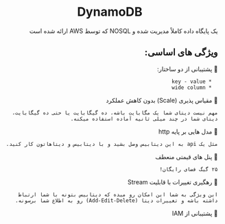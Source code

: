 
<div dir="rtl" align="center">

# DynamoDB

</div>

<div dir="rtl" align="right">

یک پایگاه داده کاملاً مدیریت شده و
NOSQL
که توسط AWS ارائه شده است




## ویژگی های اساسی:




🔸 پشتیبانی از دو ساختار:


      * key - value
      * wide column 


🔸 مقیاس پذیری (Scale) بدون کاهش عملکرد

`مهم نیست دیتای شما یک مگابایت باشه، ده گیگابایت یا حتی ده گیگابایت، دیتای شما در چند میلی ثانیه آماده استفاده میکنه.`


🔸 مدل هایی بر پایه http 

`مثل یک api به این دیتابیس وصل بشید و با دیتابیس و دیتاهاتون کار کنید.`



🔸 پنل های قیمتی منعطف 

`۲۵ گیگ فضای رایگان!`



🔸 رهگیری تغییرات با قابلیت Stream 

`این ویژگی به شما این امکان رو میده که دیتابیس بتونه با شما ارتباط داشته باشه و تغییرات دیتا (Add-Edit-Delete) رو به اطلاع شما برسونه.`



🔸 پشتیبانی از IAM




</div>

